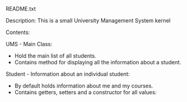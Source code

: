 README.txt

Description:
This is a small University Management System kernel

Contents:

UMS - Main Class:
- Hold the main list of all students.
- Contains method for displaying all the information about a student.

Student - Information about an individual student:
- By default holds information about me and my courses.
- Contains getters, setters and a constructor for all values:
